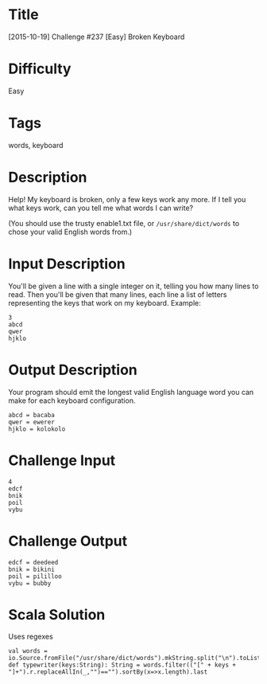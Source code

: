 # Title

[2015-10-19] Challenge #237 [Easy] Broken Keyboard

# Difficulty

Easy

# Tags

words, keyboard

# Description

Help! My keyboard is broken, only a few keys work any more. If I tell you what keys work, can you tell me what words I can write?

(You should use the trusty enable1.txt file, or `/usr/share/dict/words` to chose your valid English words from.)

# Input Description

You'll be given a line with a single integer on it, telling you how many lines to read. Then you'll be given that many lines, each line a list of letters representing the keys that work on my keyboard. Example:

    3
    abcd
    qwer
    hjklo

# Output Description

Your program should emit the longest valid English language word you can make for each keyboard configuration. 

    abcd = bacaba
    qwer = ewerer
    hjklo = kolokolo

# Challenge Input

    4
    edcf
    bnik
    poil
    vybu

# Challenge Output

    edcf = deedeed
    bnik = bikini
    poil = pililloo
    vybu = bubby


# Scala Solution

Uses regexes

    val words = io.Source.fromFile("/usr/share/dict/words").mkString.split("\n").toList
    def typewriter(keys:String): String = words.filter(("[" + keys + "]+").r.replaceAllIn(_,"")=="").sortBy(x=>x.length).last